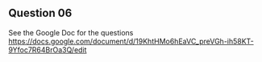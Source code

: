 ## Question 06

See the Google Doc for the questions
https://docs.google.com/document/d/19KhtHMo6hEaVC_preVGh-ih58KT-9Yfoc7R64BrOa3Q/edit

